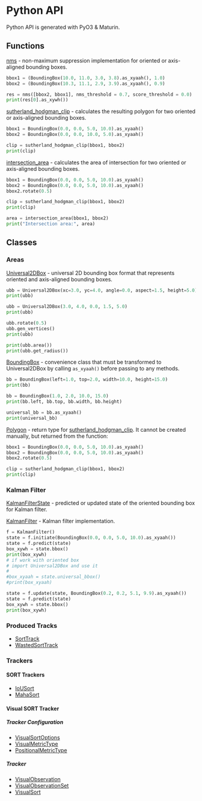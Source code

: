 # Python API

Python API is generated with PyO3 & Maturin.

## Functions
[nms](https://docs.rs/similari/0.21.3/similari/utils/nms/nms_py/fn.nms_py.html) - non-maximum suppression implementation for oriented or axis-aligned bounding boxes.

```python
bbox1 = (BoundingBox(10.0, 11.0, 3.0, 3.8).as_xyaah(), 1.0)
bbox2 = (BoundingBox(10.3, 11.1, 2.9, 3.9).as_xyaah(), 0.9)

res = nms([bbox2, bbox1], nms_threshold = 0.7, score_threshold = 0.0)
print(res[0].as_xywh())
```

[sutherland_hodgman_clip](https://docs.rs/similari/0.21.3/similari/utils/clipping/clipping_py/fn.sutherland_hodgman_clip_py.html) - calculates the resulting polygon for two oriented or axis-aligned bounding boxes.

```python
bbox1 = BoundingBox(0.0, 0.0, 5.0, 10.0).as_xyaah()
bbox2 = BoundingBox(0.0, 0.0, 10.0, 5.0).as_xyaah()

clip = sutherland_hodgman_clip(bbox1, bbox2)
print(clip)
```

[intersection_area](https://docs.rs/similari/0.21.3/similari/utils/clipping/clipping_py/fn.intersection_area_py.html) - calculates the area of intersection for two oriented or axis-aligned bounding boxes.

```python
bbox1 = BoundingBox(0.0, 0.0, 5.0, 10.0).as_xyaah()
bbox2 = BoundingBox(0.0, 0.0, 5.0, 10.0).as_xyaah()
bbox2.rotate(0.5)

clip = sutherland_hodgman_clip(bbox1, bbox2)
print(clip)

area = intersection_area(bbox1, bbox2)
print("Intersection area:", area)
```

## Classes

### Areas

[Universal2DBox](https://docs.rs/similari/0.21.3/similari/utils/bbox/struct.Universal2DBox.html) - universal 2D bounding 
box format that represents oriented and axis-aligned bounding boxes.

```python
ubb = Universal2DBox(xc=3.0, yc=4.0, angle=0.0, aspect=1.5, height=5.0)
print(ubb)

ubb = Universal2DBox(3.0, 4.0, 0.0, 1.5, 5.0)
print(ubb)

ubb.rotate(0.5)
ubb.gen_vertices()
print(ubb)

print(ubb.area())
print(ubb.get_radius())
```

[BoundingBox](https://docs.rs/similari/0.21.3/similari/utils/bbox/struct.BoundingBox.html) - convenience class that must 
be transformed to Universal2DBox by calling `as_xyaah()` before passing to any methods.

```python
bb = BoundingBox(left=1.0, top=2.0, width=10.0, height=15.0)
print(bb)

bb = BoundingBox(1.0, 2.0, 10.0, 15.0)
print(bb.left, bb.top, bb.width, bb.height)

universal_bb = bb.as_xyaah()
print(universal_bb)
```

[Polygon](https://docs.rs/similari/0.21.3/similari/utils/clipping/clipping_py/struct.PyPolygon.html) - return type 
for [sutherland_hodgman_clip](https://docs.rs/similari/0.21.3/similari/utils/clipping/clipping_py/fn.sutherland_hodgman_clip_py.html). 
It cannot be created manually, but returned from the function:

```python
bbox1 = BoundingBox(0.0, 0.0, 5.0, 10.0).as_xyaah()
bbox2 = BoundingBox(0.0, 0.0, 5.0, 10.0).as_xyaah()
bbox2.rotate(0.5)

clip = sutherland_hodgman_clip(bbox1, bbox2)
print(clip)
```

### Kalman Filter

[KalmanFilterState](https://docs.rs/similari/0.21.2/similari/utils/kalman/kalman_py/struct.PyKalmanFilterState.html) - predicted or updated 
state of the oriented bounding box for Kalman filter.

[KalmanFilter](https://docs.rs/similari/0.21.2/similari/utils/kalman/kalman_py/struct.PyKalmanFilter.html) - Kalman filter implementation.

```python
f = KalmanFilter()
state = f.initiate(BoundingBox(0.0, 0.0, 5.0, 10.0).as_xyaah())
state = f.predict(state)
box_xywh = state.bbox()
print(box_xywh)
# if work with oriented box
# import Universal2DBox and use it
#
#box_xyaah = state.universal_bbox()
#print(box_xyaah)

state = f.update(state, BoundingBox(0.2, 0.2, 5.1, 9.9).as_xyaah())
state = f.predict(state)
box_xywh = state.bbox()
print(box_xywh)
```

### Produced Tracks

* [SortTrack](https://docs.rs/similari/0.21.3/similari/trackers/sort/struct.SortTrack.html)
* [WastedSortTrack](https://docs.rs/similari/0.21.3/similari/trackers/sort/struct.PyWastedSortTrack.html)

### Trackers

#### SORT Trackers
* [IoUSort](https://docs.rs/similari/0.21.3/similari/trackers/sort/simple_iou/struct.IoUSort.html)
* [MahaSort](https://docs.rs/similari/0.21.3/similari/trackers/sort/simple_maha/struct.MahaSort.html)

#### Visual SORT Tracker

##### Tracker Configuration

* [VisualSortOptions](https://docs.rs/similari/0.21.3/similari/trackers/visual/simple_visual/options/struct.VisualSortOptions.html)
* [VisualMetricType](https://docs.rs/similari/0.21.3/similari/trackers/visual/metric/struct.PyVisualMetricType.html)
* [PositionalMetricType](https://docs.rs/similari/0.21.3/similari/trackers/visual/metric/struct.PyPositionalMetricType.html)

##### Tracker

* [VisualObservation](https://docs.rs/similari/0.21.3/similari/trackers/visual/simple_visual/simple_visual_py/struct.PyVisualObservation.html)
* [VisualObservationSet](https://docs.rs/similari/0.21.3/similari/trackers/visual/simple_visual/simple_visual_py/struct.PyVisualObservationSet.html)
* [VisualSort](https://docs.rs/similari/0.21.2/similari/trackers/visual/simple_visual/struct.VisualSort.html)


